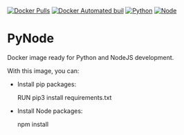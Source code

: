 [![Docker Pulls](https://img.shields.io/docker/pulls/joaodaher/pynode.svg)](https://hub.docker.com/r/joaodaher/pynode/)
[![Docker Automated buil](https://img.shields.io/docker/automated/joaodaher/pynode.svg)](https://hub.docker.com/r/joaodaher/pynode/)
[![Python](https://img.shields.io/badge/Python-3.6.1-brightgreen.svg)]()
[![Node](https://img.shields.io/badge/NodeJS-7.8.0-brightgreen.svg)]()

# PyNode

Docker image ready for Python and NodeJS development.

With this image, you can:

* Install pip packages:

    
    RUN pip3 install requirements.txt
    

* Install Node packages:


    npm install